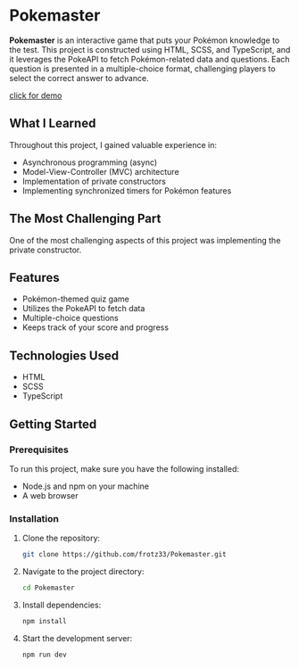 # Pokemaster

**Pokemaster** is an interactive game that puts your Pokémon knowledge to the test. This project is constructed using HTML, SCSS, and TypeScript, and it leverages the PokeAPI to fetch Pokémon-related data and questions. Each question is presented in a multiple-choice format, challenging players to select the correct answer to advance.

[click for demo](https://frotz33.github.io/Pokemaster/)

## What I Learned

Throughout this project, I gained valuable experience in:

- Asynchronous programming (async)
- Model-View-Controller (MVC) architecture
- Implementation of private constructors
- Implementing synchronized timers for Pokémon features

## The Most Challenging Part

One of the most challenging aspects of this project was implementing the private constructor.

## Features

- Pokémon-themed quiz game
- Utilizes the PokeAPI to fetch data
- Multiple-choice questions
- Keeps track of your score and progress

## Technologies Used

- HTML
- SCSS
- TypeScript

## Getting Started

### Prerequisites

To run this project, make sure you have the following installed:

- Node.js and npm on your machine
- A web browser

### Installation

1. Clone the repository:

   ```bash
   git clone https://github.com/frotz33/Pokemaster.git
   ```
2. Navigate to the project directory:

   ```sh
   cd Pokemaster
   ```
3. Install dependencies:

   ```sh
   npm install
   ```
   
4. Start the development server:

   ```sh
   npm run dev
   ```
